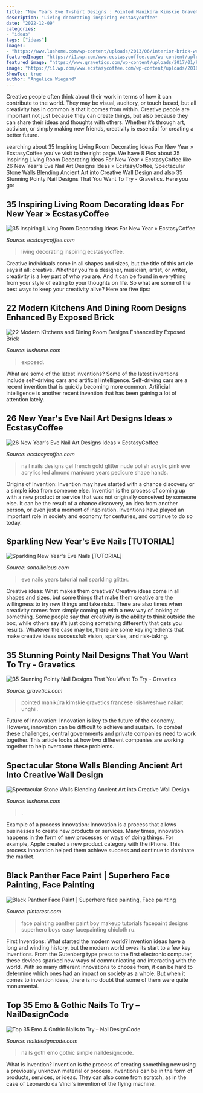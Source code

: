 ```yaml
---
title: "New Years Eve T-shirt Designs : Pointed Manikúra Kimskie Gravetics Francese Isishweshwe Nailart Unghii"
description: "Living decorating inspiring ecstasycoffee"
date: "2022-12-09"
categories:
- "ideas"
tags: ["ideas"]
images:
- "https://www.lushome.com/wp-content/uploads/2013/06/interior-brick-wall-ceiling-designs-modern-kitchens-dining-rooms-10.jpg"
featuredImage: "https://i1.wp.com/www.ecstasycoffee.com/wp-content/uploads/2016/11/creative-living-room14.jpg?resize=600%2C784"
featured_image: "https://www.gravetics.com/wp-content/uploads/2017/01/Pointed-Acrylic-Nails.jpg"
image: "https://i1.wp.com/www.ecstasycoffee.com/wp-content/uploads/2016/11/creative-living-room14.jpg?resize=600%2C784"
ShowToc: true
author: "Angelica Wiegand"
---
```



Creative people often think about their work in terms of how it can contribute to the world. They may be visual, auditory, or touch based, but all creativity has in common is that it comes from within. Creative people are important not just because they can create things, but also because they can share their ideas and thoughts with others. Whether it’s through art, activism, or simply making new friends, creativity is essential for creating a better future.

	

		
searching about 35 Inspiring Living Room Decorating Ideas For New Year » EcstasyCoffee you've visit to the right page. We have 8 Pics about 35 Inspiring Living Room Decorating Ideas For New Year » EcstasyCoffee like 26 New Year&#039;s Eve Nail Art Designs Ideas » EcstasyCoffee, Spectacular Stone Walls Blending Ancient Art into Creative Wall Design and also 35 Stunning Pointy Nail Designs That You Want To Try - Gravetics. Here you go:
		
    
## 35 Inspiring Living Room Decorating Ideas For New Year » EcstasyCoffee

<img loading=lazy src="https://i1.wp.com/www.ecstasycoffee.com/wp-content/uploads/2016/11/creative-living-room14.jpg?resize=600%2C784" onerror="this.onerror=null;this.src='https://tse4.mm.bing.net/th?id=OIP.t6VSn3EwGJQpa-IOiVLt6QHaJr&amp;pid=15.1';" alt="35 Inspiring Living Room Decorating Ideas For New Year » EcstasyCoffee">

_Source: ecstasycoffee.com_

>living decorating inspiring ecstasycoffee. 

	

Creative individuals come in all shapes and sizes, but the title of this article says it all: creative. Whether you’re a designer, musician, artist, or writer, creativity is a key part of who you are. And it can be found in everything from your style of eating to your thoughts on life. So what are some of the best ways to keep your creativity alive? Here are five tips: 

    
## 22 Modern Kitchens And Dining Room Designs Enhanced By Exposed Brick

<img loading=lazy src="https://www.lushome.com/wp-content/uploads/2013/06/interior-brick-wall-ceiling-designs-modern-kitchens-dining-rooms-10.jpg" onerror="this.onerror=null;this.src='https://tse3.mm.bing.net/th?id=OIP.2_R6zunWAssYe4OSbjOERgHaJ-&amp;pid=15.1';" alt="22 Modern Kitchens and Dining Room Designs Enhanced by Exposed Brick">

_Source: lushome.com_

>exposed. 

	

What are some of the latest inventions?
Some of the latest inventions include self-driving cars and artificial intelligence. Self-driving cars are a recent invention that is quickly becoming more common. Artificial intelligence is another recent invention that has been gaining a lot of attention lately.

    
## 26 New Year&#039;s Eve Nail Art Designs Ideas » EcstasyCoffee

<img loading=lazy src="https://i1.wp.com/www.ecstasycoffee.com/wp-content/uploads/2016/11/Specialises-in-Acrylics.jpg?resize=612%2C612" onerror="this.onerror=null;this.src='https://tse4.mm.bing.net/th?id=OIP.Z02wstXqnqqir5ph-HmyhgHaHa&amp;pid=15.1';" alt="26 New Year&#039;s Eve Nail Art Designs Ideas » EcstasyCoffee">

_Source: ecstasycoffee.com_

>nail nails designs gel french gold glitter nude polish acrylic pink eve acrylics led almond manicure years pedicure shape hands. 

	

Origins of Invention: Invention may have started with a chance discovery or a simple idea from someone else.
Invention is the process of coming up with a new product or service that was not originally conceived by someone else. It can be the result of a chance discovery, an idea from another person, or even just a moment of inspiration. Inventions have played an important role in society and economy for centuries, and continue to do so today.

    
## Sparkling New Year&#039;s Eve Nails [TUTORIAL]

<img loading=lazy src="http://sonailicious.com/wp-content/uploads/2015/12/new-years-eve-nails-tutorial-1.jpg" onerror="this.onerror=null;this.src='https://tse1.mm.bing.net/th?id=OIP.H8OkPJSnUrIjzGgEPAM9KwHaLG&amp;pid=15.1';" alt="Sparkling New Year&#039;s Eve Nails [TUTORIAL]">

_Source: sonailicious.com_

>eve nails years tutorial nail sparkling glitter. 

	

Creative ideas: What makes them creative?
Creative ideas come in all shapes and sizes, but some things that make them creative are the willingness to try new things and take risks. There are also times when creativity comes from simply coming up with a new way of looking at something. Some people say that creativity is the ability to think outside the box, while others say it’s just doing something differently that gets you results. Whatever the case may be, there are some key ingredients that make creative ideas successful: vision, sparkles, and risk-taking.

    
## 35 Stunning Pointy Nail Designs That You Want To Try - Gravetics

<img loading=lazy src="https://www.gravetics.com/wp-content/uploads/2017/01/Pointed-Acrylic-Nails.jpg" onerror="this.onerror=null;this.src='https://tse2.mm.bing.net/th?id=OIP.Igjarr3s45CC4uw_gbJTsAHaHa&amp;pid=15.1';" alt="35 Stunning Pointy Nail Designs That You Want To Try - Gravetics">

_Source: gravetics.com_

>pointed manikúra kimskie gravetics francese isishweshwe nailart unghii. 

	

Future of Innovation:
Innovation is key to the future of the economy. However, innovation can be difficult to achieve and sustain. To combat these challenges, central governments and private companies need to work together. This article looks at how two different companies are working together to help overcome these problems.

    
## Spectacular Stone Walls Blending Ancient Art Into Creative Wall Design

<img loading=lazy src="https://www.lushome.com/wp-content/uploads/2015/09/stone-walls-natural-stone-wall-design-ideas-4.jpg" onerror="this.onerror=null;this.src='https://tse3.mm.bing.net/th?id=OIP.r734Inp5hwW1fxbaURIoWAHaIE&amp;pid=15.1';" alt="Spectacular Stone Walls Blending Ancient Art into Creative Wall Design">

_Source: lushome.com_

>. 

	

Example of a process innovation:
Innovation is a process that allows businesses to create new products or services. Many times, innovation happens in the form of new processes or ways of doing things. For example, Apple created a new product category with the iPhone. This process innovation helped them achieve success and continue to dominate the market.

    
## Black Panther Face Paint | Superhero Face Painting, Face Painting

<img loading=lazy src="https://i.pinimg.com/736x/d5/8d/e9/d58de94b8ae121a7a5fb506e5c42b67c.jpg" onerror="this.onerror=null;this.src='https://tse3.mm.bing.net/th?id=OIP.KwCg8BYml1AIna4yRqQBpwHaNK&amp;pid=15.1';" alt="Black Panther Face Paint | Superhero face painting, Face painting">

_Source: pinterest.com_

>face painting panther paint boy makeup tutorials facepaint designs superhero boys easy facepainting chicloth ru. 

	

First Inventions: What started the modern world?
Invention ideas have a long and winding history, but the modern world owes its start to a few key inventions. From the Gutenberg type press to the first electronic computer, these devices sparked new ways of communicating and interacting with the world. With so many different innovations to choose from, it can be hard to determine which ones had an impact on society as a whole. But when it comes to invention ideas, there is no doubt that some of them were quite monumental.

    
## Top 35 Emo &amp; Gothic Nails To Try – NailDesignCode

<img loading=lazy src="https://naildesigncode.com/wp-content/uploads/2017/11/simple-goth-nails.jpg" onerror="this.onerror=null;this.src='https://tse2.mm.bing.net/th?id=OIP.k3_XUBLAVLOcDc5W6-15zwHaHa&amp;pid=15.1';" alt="Top 35 Emo &amp; Gothic Nails to Try – NailDesignCode">

_Source: naildesigncode.com_

>nails goth emo gothic simple naildesigncode. 

	

What is invention?
Invention is the process of creating something new using a previously unknown material or process. inventions can be in the form of products, services, or ideas. They can also come from scratch, as in the case of Leonardo da Vinci's invention of the flying machine.

